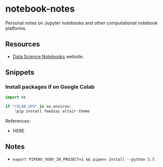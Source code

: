 # notebook-notes

Personal notes on Jupyter notebooks and other computational notebook platforms.

## Resources

- [Data Science Notebooks](https://datasciencenotebook.org/) website.

## Snippets

### Install packages if on Google Colab

```python
import os

if "COLAB_GPU" in os.environ:
    !pip install feedzai-altair-theme
```

References:

- HERE

## Notes

- `export PIPENV_VENV_IN_PROJECT=1 && pipenv install --python 3.7`.

